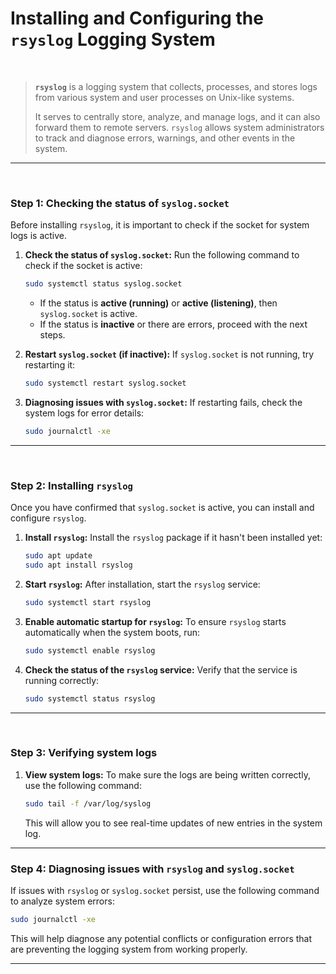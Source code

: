 # Installing and Configuring the `rsyslog` Logging System

&nbsp;

> **`rsyslog`** is a logging system that collects, processes, and stores logs from various system and user processes on Unix-like systems.
>
> It serves to centrally store, analyze, and manage logs, and it can also forward them to remote servers. `rsyslog` allows system administrators to track and diagnose errors, warnings, and other events in the system.

---


&nbsp;

### Step 1: Checking the status of `syslog.socket`

Before installing `rsyslog`, it is important to check if the socket for system logs is active.

1. **Check the status of `syslog.socket`:**
   Run the following command to check if the socket is active:
   ```bash
   sudo systemctl status syslog.socket
   ```

   - If the status is **active (running)** or **active (listening)**, then `syslog.socket` is active.
   - If the status is **inactive** or there are errors, proceed with the next steps.

2. **Restart `syslog.socket` (if inactive):**
   If `syslog.socket` is not running, try restarting it:
   ```bash
   sudo systemctl restart syslog.socket
   ```

3. **Diagnosing issues with `syslog.socket`:**
   If restarting fails, check the system logs for error details:
   ```bash
   sudo journalctl -xe
   ```

---

&nbsp;

### Step 2: Installing `rsyslog`

Once you have confirmed that `syslog.socket` is active, you can install and configure `rsyslog`.

1. **Install `rsyslog`:**
   Install the `rsyslog` package if it hasn't been installed yet:
   ```bash
   sudo apt update
   sudo apt install rsyslog
   ```

2. **Start `rsyslog`:**
   After installation, start the `rsyslog` service:
   ```bash
   sudo systemctl start rsyslog
   ```

3. **Enable automatic startup for `rsyslog`:**
   To ensure `rsyslog` starts automatically when the system boots, run:
   ```bash
   sudo systemctl enable rsyslog
   ```

4. **Check the status of the `rsyslog` service:**
   Verify that the service is running correctly:
   ```bash
   sudo systemctl status rsyslog
   ```

---


&nbsp;

### Step 3: Verifying system logs

1. **View system logs:**
   To make sure the logs are being written correctly, use the following command:
   ```bash
   sudo tail -f /var/log/syslog
   ```

   This will allow you to see real-time updates of new entries in the system log.

---

### Step 4: Diagnosing issues with `rsyslog` and `syslog.socket`

If issues with `rsyslog` or `syslog.socket` persist, use the following command to analyze system errors:
```bash
sudo journalctl -xe
```

This will help diagnose any potential conflicts or configuration errors that are preventing the logging system from working properly.

---

&nbsp;
